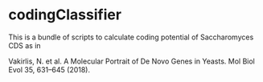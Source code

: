 # codingClassifier

This is a bundle of scripts to calculate coding potential of Saccharomyces CDS as in 

Vakirlis, N. et al. A Molecular Portrait of De Novo Genes in Yeasts. Mol Biol Evol 35, 631–645 (2018).

